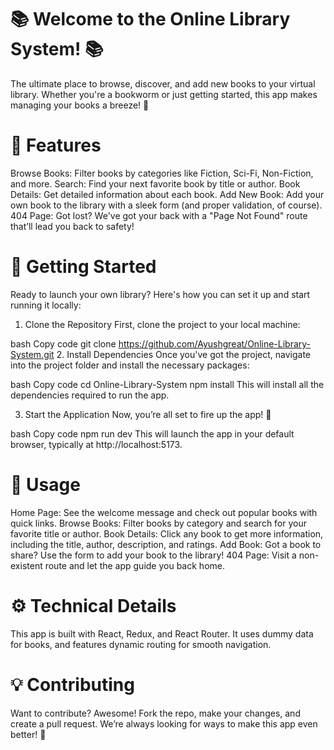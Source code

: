 
# 📚 Welcome to the Online Library System! 📚
The ultimate place to browse, discover, and add new books to your virtual library. Whether you're a bookworm or just getting started, this app makes managing your books a breeze! 🚀

# 🌟 Features
Browse Books: Filter books by categories like Fiction, Sci-Fi, Non-Fiction, and more.
Search: Find your next favorite book by title or author.
Book Details: Get detailed information about each book.
Add New Book: Add your own book to the library with a sleek form (and proper validation, of course).
404 Page: Got lost? We've got your back with a "Page Not Found" route that’ll lead you back to safety!
# 🚀 Getting Started
Ready to launch your own library? Here's how you can set it up and start running it locally:

1. Clone the Repository
First, clone the project to your local machine:

bash
Copy code
git clone https://github.com/Ayushgreat/Online-Library-System.git
2. Install Dependencies
Once you've got the project, navigate into the project folder and install the necessary packages:

bash
Copy code
cd Online-Library-System
npm install
This will install all the dependencies required to run the app.

3. Start the Application
Now, you’re all set to fire up the app! 🚀

bash
Copy code
npm run dev
This will launch the app in your default browser, typically at http://localhost:5173.

# 📝 Usage

Home Page: See the welcome message and check out popular books with quick links.
Browse Books: Filter books by category and search for your favorite title or author.
Book Details: Click any book to get more information, including the title, author, description, and ratings.
Add Book: Got a book to share? Use the form to add your book to the library!
404 Page: Visit a non-existent route and let the app guide you back home.
# ⚙️ Technical Details
This app is built with React, Redux, and React Router. It uses dummy data for books, and features dynamic routing for smooth navigation.

# 💡 Contributing
Want to contribute? Awesome! Fork the repo, make your changes, and create a pull request. We’re always looking for ways to make this app even better! 🙌